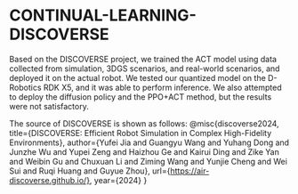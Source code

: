 # CONTINUAL-LEARNING-DISCOVERSE

Based on the DISCOVERSE project, we trained the ACT model using data collected from simulation, 3DGS scenarios, and real-world scenarios, and deployed it on the actual robot. We tested our quantized model on the D-Robotics RDK X5, and it was able to perform inference. We also attempted to deploy the diffusion policy and the PPO+ACT method, but the results were not satisfactory.


The source of DISCOVERSE is shown as follows:
@misc{discoverse2024,
      title={DISCOVERSE: Efficient Robot Simulation in Complex High-Fidelity Environments},
      author={Yufei Jia and Guangyu Wang and Yuhang Dong and Junzhe Wu and Yupei Zeng and Haizhou Ge and Kairui Ding and Zike Yan and Weibin Gu and Chuxuan Li and Ziming Wang and Yunjie Cheng and Wei Sui and Ruqi Huang and Guyue Zhou},
      url={https://air-discoverse.github.io/},
      year={2024}
    }
